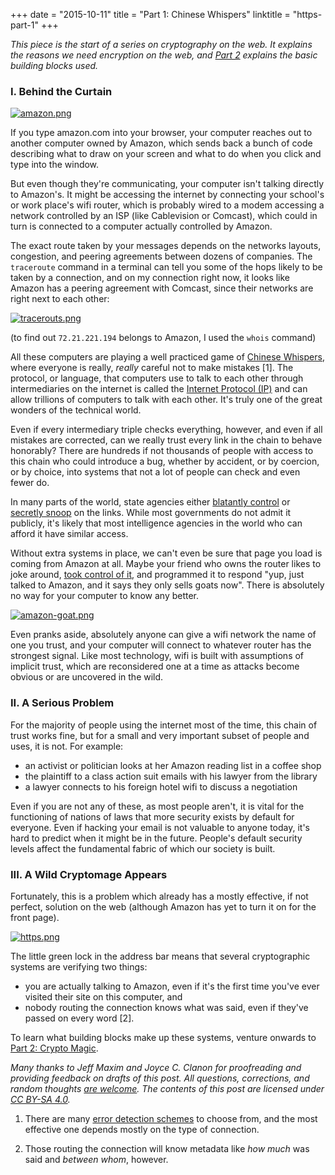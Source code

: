 +++
date = "2015-10-11"
title = "Part 1: Chinese Whispers"
linktitle = "https-part-1"
+++

*This piece is the start of a series on cryptography on the web. It explains the reasons we need encryption on the web, and [Part 2](/post/https-part-2) explains the basic building blocks used.*

### I. Behind the Curtain

[![amazon.png](https://svbtleusercontent.com/ytg2cdnqkfd2ea_small.png)](https://svbtleusercontent.com/ytg2cdnqkfd2ea.png)

If you type amazon.com into your browser, your computer reaches out to another computer owned by Amazon, which sends back a bunch of code describing what to draw on your screen and what to do when you click and type into the window.

But even though they're communicating, your computer isn't talking directly to Amazon's. It might be accessing the internet by connecting your school's or work place's wifi router, which is probably wired to a modem accessing a network controlled by an ISP (like Cablevision or Comcast), which could in turn is connected to a computer actually controlled by Amazon.

The exact route taken by your messages depends on the networks layouts, congestion, and peering agreements between dozens of companies. The `traceroute` command in a terminal can tell you some of the hops likely to be taken by a connection, and on my connection right now, it looks like Amazon has a peering agreement with Comcast, since their networks are right next to each other:

[![tracerouts.png](https://svbtleusercontent.com/psawrcaexinzbq_small.png)](https://svbtleusercontent.com/psawrcaexinzbq.png)

(to find out `72.21.221.194` belongs to Amazon, I used the `whois` command)

All these computers are playing a well practiced game of [Chinese Whispers](https://en.wikipedia.org/wiki/Chinese_whispers), where everyone is really, *really* careful not to make mistakes [1]. The protocol, or language, that computers use to talk to each other through intermediaries on the internet is called the [Internet Protocol (IP)](https://en.wikipedia.org/wiki/Internet_Protocol) and can allow trillions of computers to talk with each other. It's truly one of the great wonders of the technical world.

Even if every intermediary triple checks everything, however, and even if all mistakes are corrected, can we really trust every link in the chain to behave honorably? There are hundreds if not thousands of people with access to this chain who could introduce a bug, whether by accident, or by coercion, or by choice, into systems that not a lot of people can check and even fewer do.

In many parts of the world, state agencies either [blatantly control](https://en.wikipedia.org/wiki/Golden_Shield_Project) or [secretly snoop](https://en.wikipedia.org/wiki/Room_641A) on the links. While most governments do not admit it publicly, it's likely that most intelligence agencies in the world who can afford it have similar access.

Without extra systems in place, we can't even be sure that page you load is coming from Amazon at all. Maybe your friend who owns the router likes to joke around, [took control of it](https://www.dd-wrt.com/site/), and programmed it to respond "yup, just talked to Amazon, and it says they only sells goats now". There is absolutely no way for your computer to know any better.

[![amazon-goat.png](https://svbtleusercontent.com/bf6iik9lanneq_small.png)](https://svbtleusercontent.com/bf6iik9lanneq.png)

Even pranks aside, absolutely anyone can give a wifi network the name of one you trust, and your computer will connect to whatever router has the strongest signal. Like most technology, wifi is built with assumptions of implicit trust, which are reconsidered one at a time as attacks become obvious or are uncovered in the wild.

### II. A Serious Problem

For the majority of people using the internet most of the time, this chain of trust works fine, but for a small and very important subset of people and uses, it is not. For example:

  - an activist or politician looks at her Amazon reading list in a coffee shop
  - the plaintiff to a class action suit emails with his lawyer from the library
  - a lawyer connects to his foreign hotel wifi to discuss a negotiation

Even if you are not any of these, as most people aren't, it is vital for the functioning of nations of laws that more security exists by default for everyone. Even if hacking your email is not valuable to anyone today, it's hard to predict when it might be in the future. People's default security levels affect the fundamental fabric of which our society is built.

### III. A Wild Cryptomage Appears

Fortunately, this is a problem which already has a mostly effective, if not perfect, solution on the web (although Amazon has yet to turn it on for the front page).

[![https.png](https://svbtleusercontent.com/3hmdccudmwm9g_small.png)](https://svbtleusercontent.com/3hmdccudmwm9g.png)

The little green lock in the address bar means that several cryptographic systems are verifying two things:

  - you are actually talking to Amazon, even if it's the first time you've ever visited their site on this computer, and
  - nobody routing the connection knows what was said, even if they've passed on every word [2].

To learn what building blocks make up these systems, venture onwards to [Part 2: Crypto Magic](https://blog.anfedorov.com/https-part-2).

*Many thanks to Jeff Maxim and Joyce C. Clanon for proofreading and providing feedback on drafts of this post. All questions, corrections, and random thoughts [are welcome](mailto:me@anfedorov.com). The contents of this post are licensed under [CC BY-SA 4.0](http://creativecommons.org/licenses/by-sa/4.0/).*

1. There are many [error detection schemes](https://en.wikipedia.org/wiki/Error_detection_and_correction#Error_detection_schemes) to choose from, and the most effective one depends mostly on the type of connection.

2. Those routing the connection will know metadata like *how much* was said and *between whom*, however.
